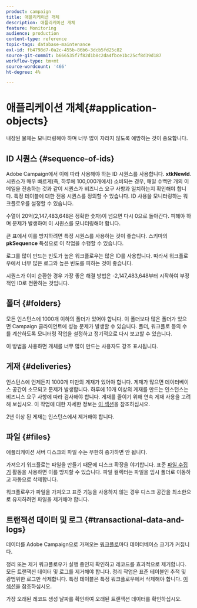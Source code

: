 ```yaml
---
product: campaign
title: 애플리케이션 개체
description: 애플리케이션 개체
feature: Monitoring
audience: production
content-type: reference
topic-tags: database-maintenance
exl-id: fb4798d7-0a2c-455b-86b6-3dcb5fd25c82
source-git-commit: b666535f7f82d1b8c2da4fbce1bc25cf8d39d187
workflow-type: tm+mt
source-wordcount: '466'
ht-degree: 4%

---
```


# 애플리케이션 개체{#application-objects}



내장된 물체는 모니터링해야 하며 너무 많이 자라지 않도록 예방하는 것이 중요합니다.

## ID 시퀀스 {#sequence-of-ids}

Adobe Campaign에서 이에 따라 사용해야 하는 ID 시퀀스를 사용합니다. **xtkNewId**. 시퀀스가 매우 빠르게(즉, 하루에 100,000개에서) 소비되는 경우, 매일 수백만 개의 이메일을 전송하는 것과 같이 시퀀스가 비즈니스 요구 사항과 일치하는지 확인해야 합니다. 특정 테이블에 대한 전용 시퀀스를 정의할 수 있습니다. ID 사용을 모니터링하는 워크플로우를 설정할 수 있습니다.

수열이 20억(2,147,483,648은 정확한 숫자)이 넘으면 다시 0으로 돌아간다. 피해야 하며 문제가 발생하여 이 시퀀스를 모니터링해야 합니다.

큰 표에서 이를 방지하려면 특정 시퀀스를 사용하는 것이 좋습니다. 스키마의 **pkSequence** 특성으로 이 작업을 수행할 수 있습니다.

로그를 많이 만드는 빈도가 높은 워크플로우는 많은 ID를 사용합니다. 따라서 워크플로우에서 너무 많은 로그와 높은 빈도를 피하는 것이 좋습니다.

시퀀스가 이미 순환한 경우 가장 좋은 해결 방법은 -2,147,483,648부터 시작하여 부정적인 ID로 전환하는 것입니다.

## 폴더 {#folders}

모든 인스턴스에 1000개 이하의 폴더가 있어야 합니다. 이 폴더보다 많은 폴더가 있으면 Campaign 클라이언트에 성능 문제가 발생할 수 있습니다. 폴더, 워크플로 등의 수를 계산하도록 모니터링 작업을 설정하고 정기적으로 다시 보고할 수 있습니다.

이 방법을 사용하면 개체를 너무 많이 만드는 사용자도 강조 표시됩니다.

## 게재 {#deliveries}

인스턴스에 언제든지 1000개 미만의 게재가 있어야 합니다. 게재가 많으면 데이터베이스 공간이 소모되고 문제가 발생합니다. 하루에 10개 이상의 게재를 만드는 인스턴스는 비즈니스 요구 사항에 따라 검사해야 합니다. 게재를 줄이기 위해 연속 게재 사용을 고려해 보십시오. 이 작업에 대한 자세한 정보는 [이 섹션](../../workflow/using/continuous-delivery.md)을 참조하십시오.

2년 이상 된 게재는 인스턴스에서 제거해야 합니다.

## 파일 {#files}

애플리케이션 서버 디스크의 파일 수는 무한히 증가하면 안 됩니다.

가져오기 워크플로는 파일을 만들기 때문에 디스크 확장을 야기합니다. 표준 [파일 수집기](../../workflow/using/file-collector.md) 활동을 사용하면 이를 방지할 수 있습니다. 파일 컬렉터는 파일을 임시 폴더로 이동하고 자동으로 삭제합니다.

워크플로우가 파일을 가져오고 표준 기능을 사용하지 않는 경우 디스크 공간을 최소한으로 유지하려면 파일을 제거해야 합니다.

## 트랜잭션 데이터 및 로그 {#transactional-data-and-logs}

데이터를 Adobe Campaign으로 가져오는 [워크플로](../../workflow/using/data-life-cycle.md#work-table)마다 데이터베이스 크기가 커집니다.

정리 또는 제거 워크플로우가 실행 중인지 확인하고 레코드를 효과적으로 제거합니다. 모든 트랜잭션 데이터 및 로그를 제거해야 합니다. 정리 작업은 표준 테이블인 추적 및 광범위한 로그만 삭제합니다. 특정 테이블은 특정 워크플로우에서 삭제해야 합니다. [이 섹션](../../workflow/using/monitoring-workflow-execution.md#purging-the-logs)을 참조하십시오.

가장 오래된 레코드 생성 날짜를 확인하여 오래된 트랜잭션 데이터를 확인하십시오.
